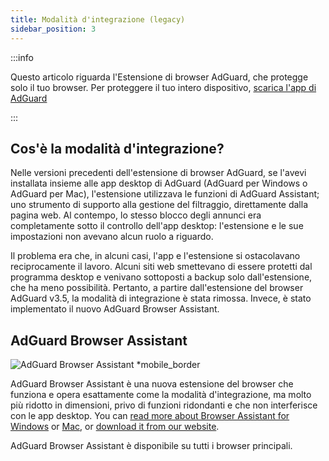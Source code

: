 ```yaml
---
title: Modalità d'integrazione (legacy)
sidebar_position: 3
---
```


:::info

Questo articolo riguarda l'Estensione di browser AdGuard, che protegge solo il tuo browser. Per proteggere il tuo intero dispositivo, [scarica l'app di AdGuard](https://agrd.io/download-kb-adblock)

:::

## Cos'è la modalità d'integrazione?

Nelle versioni precedenti dell'estensione di browser AdGuard, se l'avevi installata insieme alle app desktop di AdGuard (AdGuard per Windows o AdGuard per Mac), l'estensione utilizzava le funzioni di AdGuard Assistant; uno strumento di supporto alla gestione del filtraggio, direttamente dalla pagina web. Al contempo, lo stesso blocco degli annunci era completamente sotto il controllo dell'app desktop: l'estensione e le sue impostazioni non avevano alcun ruolo a riguardo.

Il problema era che, in alcuni casi, l'app e l'estensione si ostacolavano reciprocamente il lavoro. Alcuni siti web smettevano di essere protetti dal programma desktop e venivano sottoposti a backup solo dall'estensione, che ha meno possibilità. Pertanto, a partire dall'estensione del browser AdGuard v3.5, la modalità di integrazione è stata rimossa. Invece, è stato implementato il nuovo AdGuard Browser Assistant.

## AdGuard Browser Assistant

![AdGuard Browser Assistant *mobile_border](https://cdn.adtidy.org/content/kb/ad_blocker/browser_extension/ad_blocker_browser_extension_assistant.png)

AdGuard Browser Assistant è una nuova estensione del browser che funziona e opera esattamente come la modalità d'integrazione, ma molto più ridotto in dimensioni, privo di funzioni ridondanti e che non interferisce con le app desktop. You can [read more about Browser Assistant for Windows](/adguard-for-windows/browser-assistant) or [Mac](/adguard-for-mac/features/browser-assistant), or [download it from our website](https://adguard.com/adguard-assistant/overview.html).

AdGuard Browser Assistant è disponibile su tutti i browser principali.

